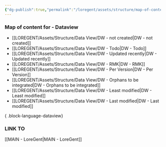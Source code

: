 ```yaml
---
{"dg-publish":true,"permalink":"/loregent/assets/structure/map-of-content/moc-dataviews/"}
---
```


### Map of content for - Dataview

- [[LOREGENT/Assets/Structure/Data View/DW - not created\|DW - not created]]
- [[LOREGENT/Assets/Structure/Data View/DW - Todo\|DW - Todo]]
- [[LOREGENT/Assets/Structure/Data View/DW - Updated recently\|DW - Updated recently]]
- [[LOREGENT/Assets/Structure/Data View/DW - RMK\|DW - RMK]]
- [[LOREGENT/Assets/Structure/Data View/DW - Per Version\|DW - Per Version]]
- [[LOREGENT/Assets/Structure/Data View/DW - Orphans to be integrated\|DW - Orphans to be integrated]]
- [[LOREGENT/Assets/Structure/Data View/DW - Least modified\|DW - Least modified]]
- [[LOREGENT/Assets/Structure/Data View/DW - Last modified\|DW - Last modified]]

{ .block-language-dataview}

### LINK TO
[[MAIN - LoreGent\|MAIN - LoreGent]]